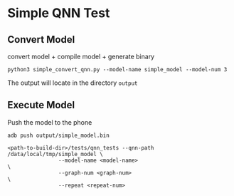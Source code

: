 # Simple QNN Test

## Convert Model

convert model + compile model + generate binary
```shell
python3 simple_convert_qnn.py --model-name simple_model --model-num 3
```
The output will locate in the directory `output`

## Execute Model

Push the model to the phone

```shell
adb push output/simple_model.bin 
```

```shell
<path-to-build-dir>/tests/qnn_tests --qnn-path /data/local/tmp/simple_model \
                --model-name <model-name>                                   \          
                --graph-num <graph-num>                                     \
                --repeat <repeat-num>
```